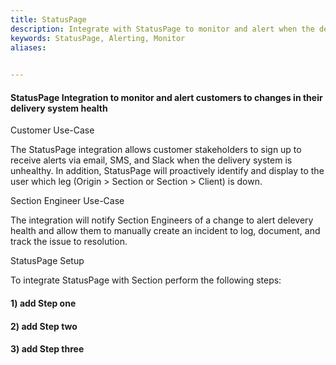 ```yaml
---
title: StatusPage
description: Integrate with StatusPage to monitor and alert when the delivery system is unhealthy.
keywords: StatusPage, Alerting, Monitor
aliases:
 

---
```

#### StatusPage Integration to monitor and alert customers to changes in their delivery system health

Customer Use-Case

The StatusPage integration allows customer stakeholders to sign up to receive alerts via email, SMS, and Slack when the delivery system is unhealthy.  In addition, StatusPage will proactively identify and display to the user which leg (Origin > Section or Section > Client) is down.  

Section Engineer Use-Case

The integration will notify Section Engineers of a change to alert delevery health and allow them to manually create an incident to log, document, and track the issue to resolution. 

StatusPage Setup

To integrate StatusPage with Section perform the following steps:

#### 1) add Step one
#### 2) add Step two
#### 3) add Step three




